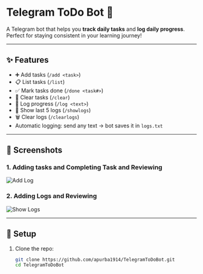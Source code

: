 # Telegram ToDo Bot 🤖

A Telegram bot that helps you **track daily tasks** and **log daily progress**.  
Perfect for staying consistent in your learning journey!

---

## ✨ Features
- ➕ Add tasks (`/add <task>`)
- 📋 List tasks (`/list`)
- ✅ Mark tasks done (`/done <task#>`)
- 🧹 Clear tasks (`/clear`)
- 📝 Log progress (`/log <text>`)
- 📂 Show last 5 logs (`/showlogs`)
- 🗑️ Clear logs (`/clearlogs`)
- Automatic logging: send any text → bot saves it in `logs.txt`

---

## 📸 Screenshots

### 1. Adding tasks and Completing Task and Reviewing
![Add Log](TelegramToDoBot/screenshot_2.png)

### 2. Adding Logs and Reviewing
![Show Logs](TelegramToDoBot/screenshot_1.png)

---

## 🚀 Setup

1. Clone the repo:
   ```bash
   git clone https://github.com/apurba1914/TelegramToDoBot.git
   cd TelegramToDoBot


